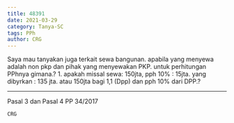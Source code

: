 ```yaml
---
title: 48391
date: 2021-03-29
category: Tanya-SC
tags: PPh
author: CRG
---
```


Saya mau tanyakan juga terkait sewa bangunan. apabila yang menyewa adalah non pkp dan pihak yang menyewakan PKP. untuk perhitungan PPhnya gimana.? 1. apakah missal sewa: 150jta, pph 10% : 15jta. yang dibyrkan : 135 jta. atau 150jta bagi 1,1 (Dpp) dan pph 10% dari DPP.?

---

Pasal 3 dan Pasal 4 PP 34/2017

`CRG`
